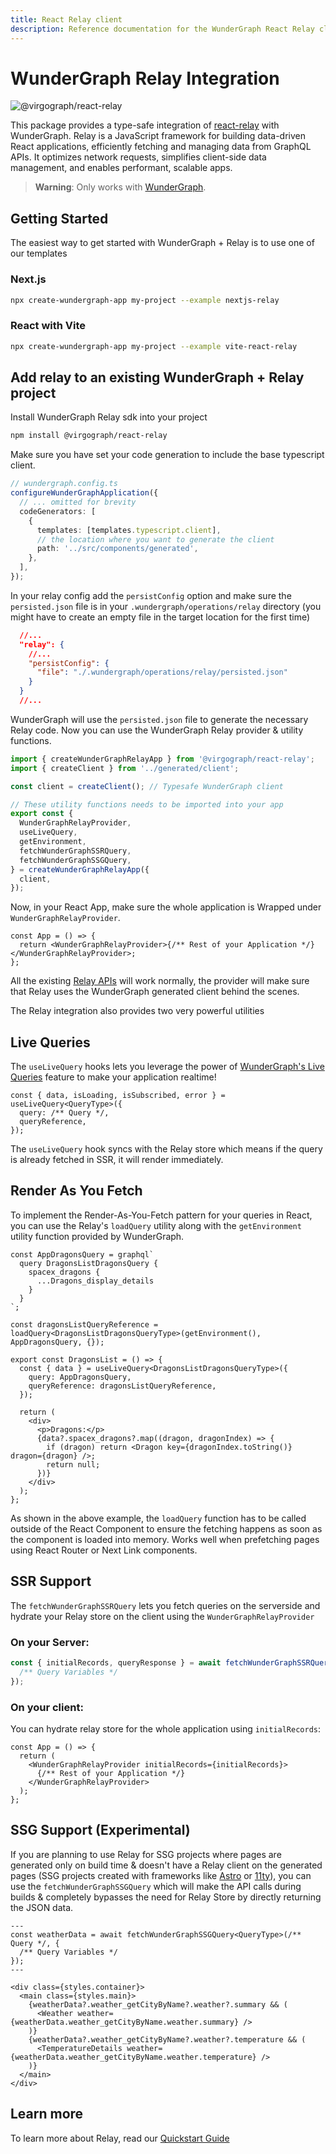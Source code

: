 ```yaml
---
title: React Relay client
description: Reference documentation for the WunderGraph React Relay client.
---
```


# WunderGraph Relay Integration

![@virgograph/react-relay](https://img.shields.io/npm/v/@virgograph/react-relay.svg)

This package provides a type-safe integration of [react-relay](https://relay.dev/) with WunderGraph.
Relay is a JavaScript framework for building data-driven React applications, efficiently fetching and managing data from GraphQL APIs. It optimizes network requests, simplifies client-side data management, and enables performant, scalable apps.

> **Warning**: Only works with [WunderGraph](https://wundergraph.com).

## Getting Started

The easiest way to get started with WunderGraph + Relay is to use one of our templates

### Next.js

```sh
npx create-wundergraph-app my-project --example nextjs-relay
```

### React with Vite

```sh
npx create-wundergraph-app my-project --example vite-react-relay
```

## Add relay to an existing WunderGraph + Relay project

Install WunderGraph Relay sdk into your project

```sh
npm install @virgograph/react-relay
```

Make sure you have set your code generation to include the base typescript client.

```typescript
// wundergraph.config.ts
configureWunderGraphApplication({
  // ... omitted for brevity
  codeGenerators: [
    {
      templates: [templates.typescript.client],
      // the location where you want to generate the client
      path: '../src/components/generated',
    },
  ],
});
```

In your relay config add the `persistConfig` option and make sure the `persisted.json` file is in your `.wundergraph/operations/relay` directory (you might have to create an empty file in the target location for the first time)

```json
  //...
  "relay": {
    //...
    "persistConfig": {
      "file": "./.wundergraph/operations/relay/persisted.json"
    }
  }
  //...
```

WunderGraph will use the `persisted.json` file to generate the necessary Relay code. Now you can use the WunderGraph Relay provider & utility functions.

```ts
import { createWunderGraphRelayApp } from '@virgograph/react-relay';
import { createClient } from '../generated/client';

const client = createClient(); // Typesafe WunderGraph client

// These utility functions needs to be imported into your app
export const {
  WunderGraphRelayProvider,
  useLiveQuery,
  getEnvironment,
  fetchWunderGraphSSRQuery,
  fetchWunderGraphSSGQuery,
} = createWunderGraphRelayApp({
  client,
});
```

Now, in your React App, make sure the whole application is Wrapped under `WunderGraphRelayProvider`.

```tsx
const App = () => {
  return <WunderGraphRelayProvider>{/** Rest of your Application */}</WunderGraphRelayProvider>;
};
```

All the existing [Relay APIs](https://relay.dev/docs/) will work normally, the provider will make sure that Relay uses the WunderGraph generated client behind the scenes.

The Relay integration also provides two very powerful utilities

## Live Queries

The `useLiveQuery` hooks lets you leverage the power of [WunderGraph's Live Queries](https://docs.wundergraph.com/docs/features/live-queries) feature to make your application realtime!

```tsx
const { data, isLoading, isSubscribed, error } = useLiveQuery<QueryType>({
  query: /** Query */,
  queryReference,
});
```

The `useLiveQuery` hook syncs with the Relay store which means if the query is already fetched in SSR, it will render immediately.

## Render As You Fetch

To implement the Render-As-You-Fetch pattern for your queries in React, you can use the Relay's `loadQuery` utility along with the `getEnvironment` utility function provided by WunderGraph.

```tsx
const AppDragonsQuery = graphql`
  query DragonsListDragonsQuery {
    spacex_dragons {
      ...Dragons_display_details
    }
  }
`;

const dragonsListQueryReference = loadQuery<DragonsListDragonsQueryType>(getEnvironment(), AppDragonsQuery, {});

export const DragonsList = () => {
  const { data } = useLiveQuery<DragonsListDragonsQueryType>({
    query: AppDragonsQuery,
    queryReference: dragonsListQueryReference,
  });

  return (
    <div>
      <p>Dragons:</p>
      {data?.spacex_dragons?.map((dragon, dragonIndex) => {
        if (dragon) return <Dragon key={dragonIndex.toString()} dragon={dragon} />;
        return null;
      })}
    </div>
  );
};
```

As shown in the above example, the `loadQuery` function has to be called outside of the React Component to ensure the fetching happens as soon as the component is loaded into memory. Works well when prefetching pages using React Router or Next Link components.

## SSR Support

The `fetchWunderGraphSSRQuery` lets you fetch queries on the serverside and hydrate your Relay store on the client using the `WunderGraphRelayProvider`

### On your Server:

```ts
const { initialRecords, queryResponse } = await fetchWunderGraphSSRQuery<QueryType>(/** Query */, {
  /** Query Variables */
});
```

### On your client:

You can hydrate relay store for the whole application using `initialRecords`:

```tsx
const App = () => {
  return (
    <WunderGraphRelayProvider initialRecords={initialRecords}>
      {/** Rest of your Application */}
    </WunderGraphRelayProvider>
  );
};
```

## SSG Support (Experimental)

If you are planning to use Relay for SSG projects where pages are generated only on build time & doesn't have a Relay client on the generated pages (SSG projects created with frameworks like [Astro](https://astro.build/) or [11ty](https://www.11ty.dev/)), you can use the `fetchWunderGraphSSGQuery` which will make the API calls during builds & completely bypasses the need for Relay Store by directly returning the JSON data.

```astro
---
const weatherData = await fetchWunderGraphSSGQuery<QueryType>(/** Query */, {
  /** Query Variables */
});
---

<div class={styles.container}>
  <main class={styles.main}>
    {weatherData?.weather_getCityByName?.weather?.summary && (
      <Weather weather={weatherData.weather_getCityByName.weather.summary} />
    )}
    {weatherData?.weather_getCityByName?.weather?.temperature && (
      <TemperatureDetails weather={weatherData.weather_getCityByName.weather.temperature} />
    )}
  </main>
</div>
```

## Learn more

To learn more about Relay, read our [Quickstart Guide](https://docs.wundergraph.com/docs/getting-started/relay-quickstart)
